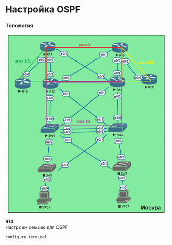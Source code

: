 # Настройка OSPF

### Топология
![](https://github.com/devops-user/otus/blob/main/homeworks_prof/homework_15/images/ospf.png)

**R14**  
Настроим секцию для OSPF
```
configure terminal

```
